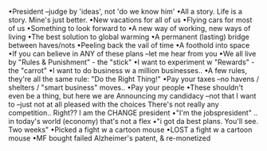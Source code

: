 •President –judge by 'ideas', not 'do we know him'
•All a story. Life is a story. Mine's just better.
•New vacations for all of us
•Flying cars for most of us
•Something to look forward to
•A new way of working, new ways of living
•The best solution to global warming
•A permanent (lasting) bridge between haves/nots
•Peeling back the vail of time
•A foothold into space
•If you can believe in ANY of these plans –let me hear from you
•We all live by "Rules & Punishment" - the "stick"
•I want to experiment w "Rewards" - the "carrot"
•I want to do business w a million businesses..
•A few rules, they're all the same rule: "Do the Right Thing!"
•Pay your taxes –no havens / shelters / "smart business" moves..
•Pay your people
•These shouldn't even be a thing, but here we are
Announcing my candidacy –not that I want to –just not at all pleased with the 
choices
There's not really any competition.. Right??
I am the CHANGE president
•"I'm the jobspresident" .. in today's world (economy) that's not a flex
•"i got da best plans. You'll see. Two weeks"
•Picked a fight w a cartoon mouse
•LOST a fight w a cartoon mouse
•MF bought failed Alzheimer's patent, & re-monetized
